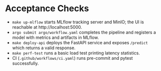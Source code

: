 # Acceptance Checks

- `make up-mlflow` starts MLflow tracking server and MinIO; the UI is reachable at http://localhost:5000.
- `argo submit argo/workflow.yaml` completes the pipeline and registers a model with metrics and artifacts in MLflow.
- `make deploy-api` deploys the FastAPI service and exposes `/predict` which returns a valid response.
- `make perf-test` runs a basic load test printing latency statistics.
- CI (`.github/workflows/ci.yaml`) runs pre-commit and pytest successfully.

